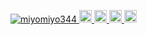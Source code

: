 <p align="left"> 
  <a href="https://github.com/miyomiyo344/miyomiyo344/">
    <img src="https://komarev.com/ghpvc/?username=miyomiyo344" alt="miyomiyo344" />
  </a>
  <a href="http://twitter.com/chycara344">
    <img height="20" src="https://img.shields.io/twitter/follow/chycara344?label=Twitter&logo=twitter&style=flat" />
  </a>
  <a href="https://github.com/miyomiyo344">
    <img height="20" src="https://img.shields.io/github/followers/miyomiyo344?label=follow&logo=github&style=flat" />
  </a>
<!--   <a href="https://www.reddit.com/user/yutkat">
    <img height="20" src="https://img.shields.io/reddit/user-karma/combined/yutkat?label=Reddit&logo=reddit&style=flat" />
  </a> -->
<!--   <a href="https://stackoverflow.com/users/5720201/yutkat">
    <img height="20" src="https://img.shields.io/stackexchange/stackoverflow/r/5720201?label=StackOverflow&logo=stack-overflow&style=flat" />
  </a> -->
  <a href="http://qiita.com/miguel344">
    <img height="20" src="https://qiita-badge.apiapi.app/s/miguel344/posts.svg" />
  </a>
  <//qiita.com/miguel344">
    <img height="20" src="https://qiita-badge.apiapi.app/s/miguel344/contributions.svg" />
  </a>
</p>


